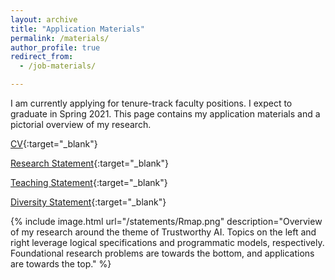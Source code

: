 ```yaml
---
layout: archive
title: "Application Materials"
permalink: /materials/
author_profile: true
redirect_from: 
  - /job-materials/

---
```


I am currently applying for tenure-track faculty positions. I expect to graduate in Spring 2021. This page contains my application materials and a pictorial overview of my research.


[CV](/files/VermaCV.pdf){:target="_blank"}

[Research Statement](/statements/Research.pdf){:target="_blank"}

[Teaching Statement](/statements/Teaching.pdf){:target="_blank"}

[Diversity Statement](/statements/Diversity.pdf){:target="_blank"}

{% include image.html url="/statements/Rmap.png" description="Overview of my research around the theme of Trustworthy AI. Topics on the left and right leverage logical specifications and programmatic models, respectively. Foundational research problems are towards the bottom, and applications are towards the top." %}


